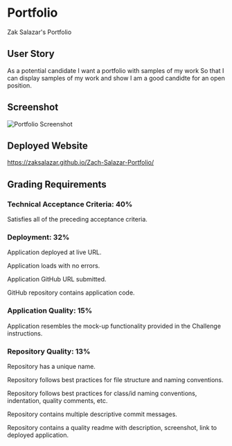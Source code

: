 # Portfolio
Zak Salazar's Portfolio 

## User Story 

As a potential candidate 
I want a portfolio with samples of my work 
So that I can display samples of my work and show I am a good candidte for an open position. 

## Screenshot
![Portfolio Screenshot](./assests/images/Screen%20Shot%20.png)

## Deployed Website 
https://zaksalazar.github.io/Zach-Salazar-Portfolio/

## Grading Requirements

### Technical Acceptance Criteria: 40%
Satisfies all of the preceding acceptance criteria.

### Deployment: 32%
Application deployed at live URL.

Application loads with no errors.

Application GitHub URL submitted.

GitHub repository contains application code.

### Application Quality: 15%
Application resembles the mock-up functionality provided in the Challenge instructions.

### Repository Quality: 13%
Repository has a unique name.

Repository follows best practices for file structure and naming conventions.

Repository follows best practices for class/id naming conventions, indentation, quality comments, etc.

Repository contains multiple descriptive commit messages.

Repository contains a quality readme with description, screenshot, link to deployed application.



